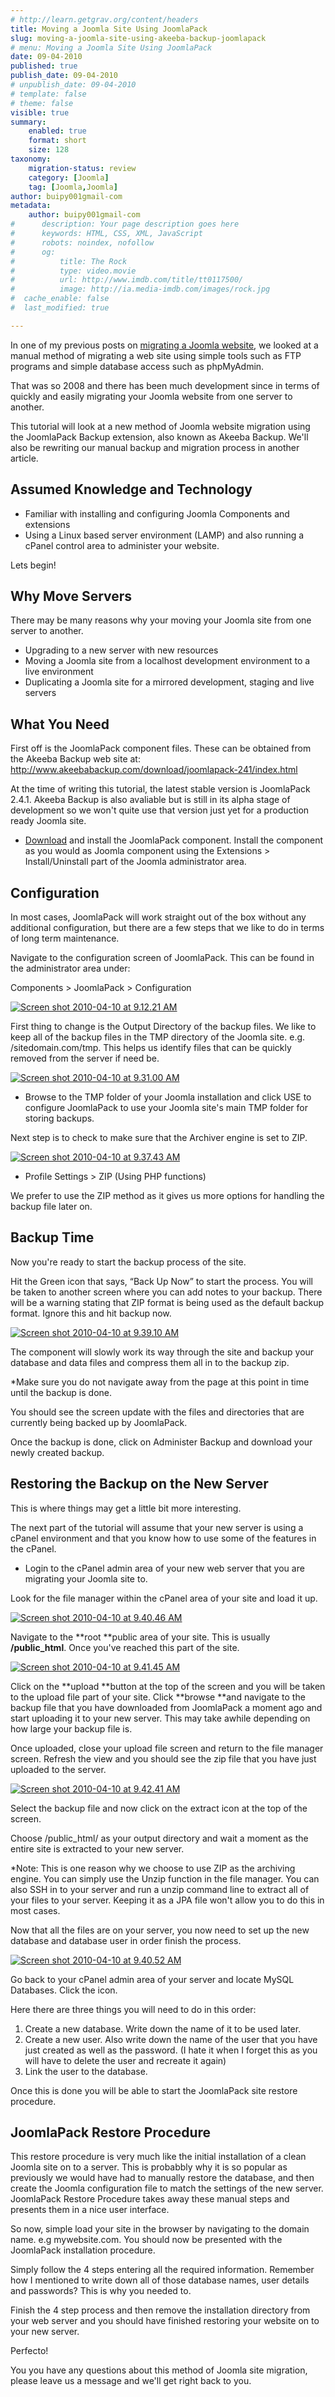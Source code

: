 ```yaml
---
# http://learn.getgrav.org/content/headers
title: Moving a Joomla Site Using JoomlaPack
slug: moving-a-joomla-site-using-akeeba-backup-joomlapack
# menu: Moving a Joomla Site Using JoomlaPack
date: 09-04-2010
published: true
publish_date: 09-04-2010
# unpublish_date: 09-04-2010
# template: false
# theme: false
visible: true
summary:
    enabled: true
    format: short
    size: 128
taxonomy:
    migration-status: review
    category: [Joomla]
    tag: [Joomla,Joomla]
author: buipy001gmail-com
metadata:
    author: buipy001gmail-com
#      description: Your page description goes here
#      keywords: HTML, CSS, XML, JavaScript
#      robots: noindex, nofollow
#      og:
#          title: The Rock
#          type: video.movie
#          url: http://www.imdb.com/title/tt0117500/
#          image: http://ia.media-imdb.com/images/rock.jpg
#  cache_enable: false
#  last_modified: true

---
```


In one of my previous posts on [migrating a Joomla website](http://www.pbwebdev.com.au/blog/migrating-joomla-websites-to-a-new-server.html), we looked at a manual method of migrating a web site using simple tools such as FTP programs and simple database access such as phpMyAdmin.

That was so 2008 and there has been much development since in terms of quickly and easily migrating your Joomla website from one server to another.

This tutorial will look at a new method of Joomla website migration using the JoomlaPack Backup extension, also known as Akeeba Backup. We'll also be rewriting our manual backup and migration process in another article.

## Assumed Knowledge and Technology

- Familiar with installing and configuring Joomla Components and extensions
- Using a Linux based server environment (LAMP) and also running a cPanel control area to administer your website.

Lets begin!

## Why Move Servers

There may be many reasons why your moving your Joomla site from one server to another.

- Upgrading to a new server with new resources
- Moving a Joomla site from a localhost development environment to a live environment
- Duplicating a Joomla site for a mirrored development, staging and live servers

## What You Need

First off is the JoomlaPack component files. These can be obtained from the Akeeba Backup web site at: <http://www.akeebabackup.com/download/joomlapack-241/index.html>

At the time of writing this tutorial, the latest stable version is JoomlaPack 2.4.1. Akeeba Backup is also avaliable but is still in its alpha stage of development so we won't quite use that version just yet for a production ready Joomla site.

- [Download](http://www.akeebabackup.com/download/joomlapack-241/index.html) and install the JoomlaPack component. Install the component as you would as Joomla component using the Extensions > Install/Uninstall part of the Joomla administrator area.

## Configuration

In most cases, JoomlaPack will work straight out of the box without any additional configuration, but there are a few steps that we like to do in terms of long term maintenance.

Navigate to the configuration screen of JoomlaPack. This can be found in the administrator area under:

Components > JoomlaPack > Configuration

[![Screen shot 2010-04-10 at 9.12.21 AM](wp-content/uploads/2010/04/Screen-shot-2010-04-10-at-9.12.21-AM.png "Screen shot 2010-04-10 at 9.12.21 AM")](wp-content/uploads/2010/04/Screen-shot-2010-04-10-at-9.12.21-AM.png)

First thing to change is the Output Directory of the backup files. We like to keep all of the backup files in the TMP directory of the Joomla site. e.g. /sitedomain.com/tmp. This helps us identify files that can be quickly removed from the server if need be.

[![Screen shot 2010-04-10 at 9.31.00 AM](wp-content/uploads/2010/04/Screen-shot-2010-04-10-at-9.31.00-AM.png "Screen shot 2010-04-10 at 9.31.00 AM")](wp-content/uploads/2010/04/Screen-shot-2010-04-10-at-9.31.00-AM.png)

- Browse to the TMP folder of your Joomla installation and click USE to configure JoomlaPack to use your Joomla site's main TMP folder for storing backups.

Next step is to check to make sure that the Archiver engine is set to ZIP.

[![Screen shot 2010-04-10 at 9.37.43 AM](wp-content/uploads/2010/04/Screen-shot-2010-04-10-at-9.37.43-AM.png "Screen shot 2010-04-10 at 9.37.43 AM")](wp-content/uploads/2010/04/Screen-shot-2010-04-10-at-9.37.43-AM.png)

- Profile Settings > ZIP (Using PHP functions)

We prefer to use the ZIP method as it gives us more options for handling the backup file later on.

## Backup Time

Now you're ready to start the backup process of the site.

Hit the Green icon that says, “Back Up Now” to start the process. You will be taken to another screen where you can add notes to your backup. There will be a warning stating that ZIP format is being used as the default backup format. Ignore this and hit backup now.

[![Screen shot 2010-04-10 at 9.39.10 AM](wp-content/uploads/2010/04/Screen-shot-2010-04-10-at-9.39.10-AM.png "Screen shot 2010-04-10 at 9.39.10 AM")](wp-content/uploads/2010/04/Screen-shot-2010-04-10-at-9.39.10-AM.png)

The component will slowly work its way through the site and backup your database and data files and compress them all in to the backup zip.

\*Make sure you do not navigate away from the page at this point in time until the backup is done.

You should see the screen update with the files and directories that are currently being backed up by JoomlaPack.

Once the backup is done, click on Administer Backup and download your newly created backup.

## Restoring the Backup on the New Server

This is where things may get a little bit more interesting.

The next part of the tutorial will assume that your new server is using a cPanel environment and that you know how to use some of the features in the cPanel.

- Login to the cPanel admin area of your new web server that you are migrating your Joomla site to.

Look for the file manager within the cPanel area of your site and load it up.

[![Screen shot 2010-04-10 at 9.40.46 AM](wp-content/uploads/2010/04/Screen-shot-2010-04-10-at-9.40.46-AM.png "Screen shot 2010-04-10 at 9.40.46 AM")](wp-content/uploads/2010/04/Screen-shot-2010-04-10-at-9.40.46-AM.png)

Navigate to the **root **public area of your site. This is usually **/public\_html**. Once you've reached this part of the site.

[![Screen shot 2010-04-10 at 9.41.45 AM](wp-content/uploads/2010/04/Screen-shot-2010-04-10-at-9.41.45-AM.png "Screen shot 2010-04-10 at 9.41.45 AM")](wp-content/uploads/2010/04/Screen-shot-2010-04-10-at-9.41.45-AM.png)

Click on the **upload **button at the top of the screen and you will be taken to the upload file part of your site. Click **browse **and navigate to the backup file that you have downloaded from JoomlaPack a moment ago and start uploading it to your new server. This may take awhile depending on how large your backup file is.

Once uploaded, close your upload file screen and return to the file manager screen. Refresh the view and you should see the zip file that you have just uploaded to the server.

[![Screen shot 2010-04-10 at 9.42.41 AM](wp-content/uploads/2010/04/Screen-shot-2010-04-10-at-9.42.41-AM.png "Screen shot 2010-04-10 at 9.42.41 AM")](wp-content/uploads/2010/04/Screen-shot-2010-04-10-at-9.42.41-AM.png)

Select the backup file and now click on the extract icon at the top of the screen.

Choose /public\_html/ as your output directory and wait a moment as the entire site is extracted to your new server.

\*Note: This is one reason why we choose to use ZIP as the archiving engine. You can simply use the Unzip function in the file manager. You can also SSH in to your server and run a unzip command line to extract all of your files to your server. Keeping it as a JPA file won't allow you to do this in most cases.

Now that all the files are on your server, you now need to set up the new database and database user in order finish the process.

[![Screen shot 2010-04-10 at 9.40.52 AM](wp-content/uploads/2010/04/Screen-shot-2010-04-10-at-9.40.52-AM.png "Screen shot 2010-04-10 at 9.40.52 AM")](wp-content/uploads/2010/04/Screen-shot-2010-04-10-at-9.40.52-AM.png)

Go back to your cPanel admin area of your server and locate MySQL Databases. Click the icon.

Here there are three things you will need to do in this order:

1. Create a new database. Write down the name of it to be used later.
2. Create a new user. Also write down the name of the user that you have just created as well as the password. (I hate it when I forget this as you will have to delete the user and recreate it again)
3. Link the user to the database.

Once this is done you will be able to start the JoomlaPack site restore procedure.

## JoomlaPack Restore Procedure

This restore procedure is very much like the initial installation of a clean Joomla site on to a server. This is probabbly why it is so popular as previously we would have had to manually restore the database, and then create the Joomla configuration file to match the settings of the new server. JoomlaPack Restore Procedure takes away these manual steps and presents them in a nice user interface.

So now, simple load your site in the browser by navigating to the domain name. e.g mywebsite.com. You should now be presented with the JoomlaPack installation procedure.

Simply follow the 4 steps entering all the required information. Remember how I mentioned to write down all of those database names, user details and passwords? This is why you needed to.

Finish the 4 step process and then remove the installation directory from your web server and you should have finished restoring your website on to your new server.

Perfecto!

You you have any questions about this method of Joomla site migration, please leave us a message and we'll get right back to you.